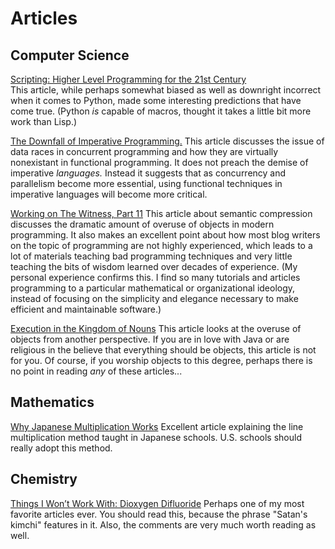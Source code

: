 # Articles


## Computer Science
[Scripting: Higher Level Programming for the 21st Century](https://www.tcl.tk/doc/scripting.html)<br/>
This article, while perhaps somewhat biased as well as downright incorrect when it comes to Python, made some interesting predictions that have come true.  (Python _is_ capable of macros, thought it takes a little bit more work than Lisp.)

[The Downfall of Imperative Programming.](https://www.fpcomplete.com/blog/2012/04/the-downfall-of-imperative-programming)
This article discusses the issue of data races in concurrent programming and how they are virtually nonexistant in functional programming.  It does not preach the demise of imperative _languages._  Instead it suggests that as concurrency and parallelism become more essential, using functional techniques in imperative languages will become more critical.

[Working on The Witness, Part 11](https://mollyrocket.com/casey/stream_0019.html)
This article about semantic compression discusses the dramatic amount of overuse of objects in modern programming.  It also makes an excellent point about how most blog writers on the topic of programming are not highly experienced, which leads to a lot of materials teaching bad programming techniques and very little teaching the bits of wisdom learned over decades of experience.  (My personal experience confirms this.  I find so many tutorials and articles programming to a particular mathematical or organizational ideology, instead of focusing on the simplicity and elegance necessary to make efficient and maintainable software.)

[Execution in the Kingdom of Nouns](http://steve-yegge.blogspot.com/2006/03/execution-in-kingdom-of-nouns.html)
This article looks at the overuse of objects from another perspective.  If you are in love with Java or are religious in the believe that everything should be objects, this article is not for you.  Of course, if you worship objects to this degree, perhaps there is no point in reading _any_ of these articles...


## Mathematics
[Why Japanese Multiplication Works](https://tapintoteenminds.com/japanese-multiplication/)
Excellent article explaining the line multiplication method taught in Japanese schools.  U.S. schools should really adopt this method.


## Chemistry

[Things I Won’t Work With: Dioxygen Difluoride](http://blogs.sciencemag.org/pipeline/archives/2010/02/23/things_i_wont_work_with_dioxygen_difluoride)
Perhaps one of my most favorite articles ever.  You should read this, because the phrase "Satan's kimchi" features in it.  Also, the comments are very much worth reading as well.
